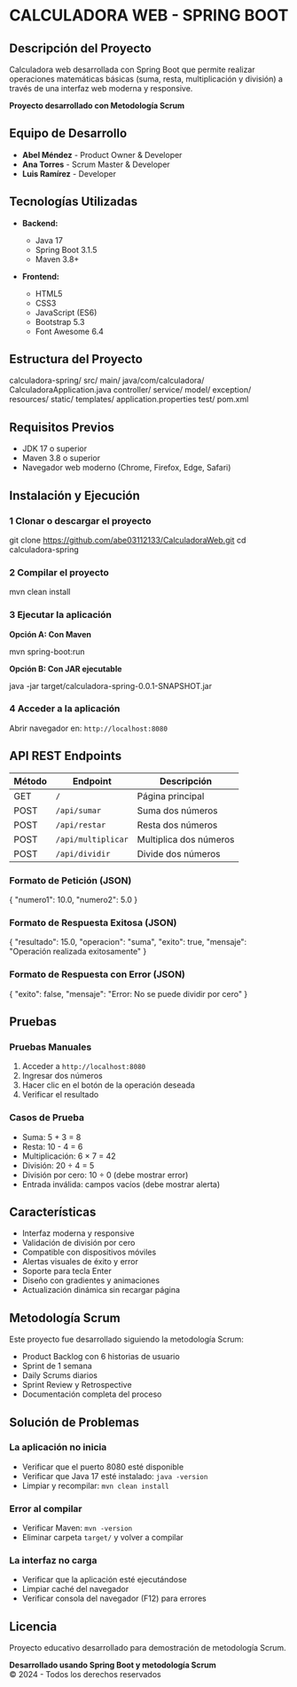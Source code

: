 # CALCULADORA WEB - SPRING BOOT

## Descripción del Proyecto

Calculadora web desarrollada con Spring Boot que permite realizar operaciones matemáticas básicas (suma, resta, multiplicación y división) a través de una interfaz web moderna y responsive.

**Proyecto desarrollado con Metodología Scrum**

## Equipo de Desarrollo

- **Abel Méndez** - Product Owner & Developer
- **Ana Torres** - Scrum Master & Developer  
- **Luis Ramírez** - Developer

## Tecnologías Utilizadas

- **Backend:**
  - Java 17
  - Spring Boot 3.1.5
  - Maven 3.8+
  
- **Frontend:**
  - HTML5
  - CSS3
  - JavaScript (ES6)
  - Bootstrap 5.3
  - Font Awesome 6.4

## Estructura del Proyecto

calculadora-spring/
  src/
    main/
        java/com/calculadora/
              CalculadoraApplication.java
              controller/
              service/
              model/
              exception/
        resources/
              static/
              templates/
              application.properties
        test/
    pom.xml

## Requisitos Previos

- JDK 17 o superior
- Maven 3.8 o superior
- Navegador web moderno (Chrome, Firefox, Edge, Safari)

## Instalación y Ejecución

### 1 Clonar o descargar el proyecto

git clone https://github.com/abe03112133/CalculadoraWeb.git
cd calculadora-spring

### 2 Compilar el proyecto

mvn clean install


### 3 Ejecutar la aplicación

**Opción A: Con Maven**

mvn spring-boot:run


**Opción B: Con JAR ejecutable**

java -jar target/calculadora-spring-0.0.1-SNAPSHOT.jar


### 4 Acceder a la aplicación

Abrir navegador en: `http://localhost:8080`

## API REST Endpoints

| Método | Endpoint | Descripción |
|--------|----------|-------------|
| GET | `/` | Página principal |
| POST | `/api/sumar` | Suma dos números |
| POST | `/api/restar` | Resta dos números |
| POST | `/api/multiplicar` | Multiplica dos números |
| POST | `/api/dividir` | Divide dos números |

### Formato de Petición (JSON)

{
  "numero1": 10.0,
  "numero2": 5.0
}


### Formato de Respuesta Exitosa (JSON)

{
  "resultado": 15.0,
  "operacion": "suma",
  "exito": true,
  "mensaje": "Operación realizada exitosamente"
}


### Formato de Respuesta con Error (JSON)

{
  "exito": false,
  "mensaje": "Error: No se puede dividir por cero"
}


## Pruebas

### Pruebas Manuales

1. Acceder a `http://localhost:8080`
2. Ingresar dos números
3. Hacer clic en el botón de la operación deseada
4. Verificar el resultado

### Casos de Prueba

-  Suma: 5 + 3 = 8
-  Resta: 10 - 4 = 6
-  Multiplicación: 6 × 7 = 42
-  División: 20 ÷ 4 = 5
-  División por cero: 10 ÷ 0 (debe mostrar error)
-  Entrada inválida: campos vacíos (debe mostrar alerta)

##  Características

-  Interfaz moderna y responsive
-  Validación de división por cero
-  Compatible con dispositivos móviles
-  Alertas visuales de éxito y error
-  Soporte para tecla Enter
-  Diseño con gradientes y animaciones
-  Actualización dinámica sin recargar página

##  Metodología Scrum

Este proyecto fue desarrollado siguiendo la metodología Scrum:

-  Product Backlog con 6 historias de usuario
-  Sprint de 1 semana
-  Daily Scrums diarios
-  Sprint Review y Retrospective
-  Documentación completa del proceso

## Solución de Problemas

### La aplicación no inicia

- Verificar que el puerto 8080 esté disponible
- Verificar que Java 17 esté instalado: `java -version`
- Limpiar y recompilar: `mvn clean install`

### Error al compilar

- Verificar Maven: `mvn -version`
- Eliminar carpeta `target/` y volver a compilar

### La interfaz no carga

- Verificar que la aplicación esté ejecutándose
- Limpiar caché del navegador
- Verificar consola del navegador (F12) para errores

##  Licencia

Proyecto educativo desarrollado para demostración de metodología Scrum.

**Desarrollado usando Spring Boot y metodología Scrum**  
© 2024 - Todos los derechos reservados
